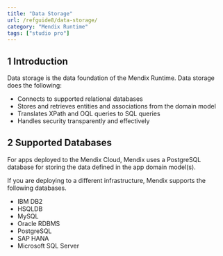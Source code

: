 ```yaml
---
title: "Data Storage"
url: /refguide8/data-storage/
category: "Mendix Runtime"
tags: ["studio pro"]
---
```


## 1 Introduction

Data storage is the data foundation of the Mendix Runtime. Data storage does the following:

* Connects to supported relational databases
* Stores and retrieves entities and associations from the domain model
* Translates XPath and OQL queries to SQL queries
* Handles security transparently and effectively

## 2 Supported Databases

For apps deployed to the Mendix Cloud, Mendix uses a PostgreSQL database for storing the data defined in the app domain model(s).

If you are deploying to a different infrastructure, Mendix supports the following databases.

* IBM DB2
* HSQLDB
* MySQL
* Oracle RDBMS
* PostgreSQL
* SAP HANA
* Microsoft SQL Server
